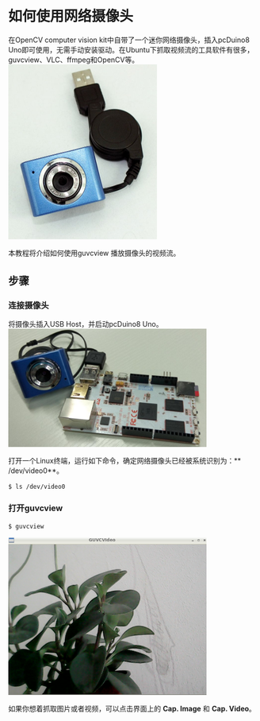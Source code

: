 # 如何使用网络摄像头

在OpenCV computer vision kit中自带了一个迷你网络摄像头，插入pcDuino8 Uno即可使用，无需手动安装驱动。在Ubuntu下抓取视频流的工具软件有很多，guvcview、VLC、ffmpeg和OpenCV等。
<img src="../images/webcam.jpg" title="captured screen" width="300">

本教程将介绍如何使用guvcview 播放摄像头的视频流。

## 步骤

### 连接摄像头
将摄像头插入USB Host，并启动pcDuino8 Uno。
<img src="../images/cam_p8.png" title="camera" width="400">

打开一个Linux终端，运行如下命令，确定网络摄像头已经被系统识别为：** /dev/video0**。
```bash
$ ls /dev/video0
```

### 打开guvcview
```bash
$ guvcview
```
<img src="../images/capture.png" title="captured screen" width="400">

如果你想着抓取图片或者视频，可以点击界面上的 **Cap. Image** 和 **Cap. Video**。
